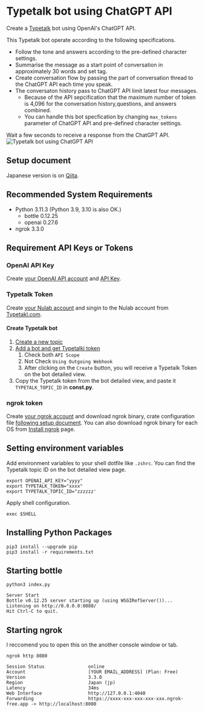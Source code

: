 # Typetalk bot using ChatGPT API

Create a [Typetalk](https://nulab.com/typetalk/) bot using OpenAI's ChatGPT API.

This Typetalk bot operate according to the following specifications.

- Follow the tone and answers according to the pre-defined character settings.
- Summarise the message as a start point of conversation in approximately 30 words and set tag.
- Create conversation flow by passing the part of conversation thread to the ChatGPT API each time you speak.
- The conversaton history pass to ChatGPT API limit latest four messages.
  - Because of the API sepcification that the maximum number of token is 4,096 for the conversation history,questions, and answers combined.
  - You can handle this bot specfication by changing `max_tokens` parameter of ChatGPT API and pre-defined character settings.

Wait a few seconds to receive a response from the ChatGPT API.
![Typetalk bot using ChatGPT API](https://github.com/revsystem/typetalk-bot-chatgpt/assets/17801281/79fe85de-560a-47dd-a6c4-dbba630d3925)

## Setup document

Japanese version is on [Qiita](https://qiita.com/revsystem/items/ac1d5e0111626755e647).

## Recommended System Requirements

- Python 3.11.3 (Python 3.9, 3.10 is also OK.)
  - bottle 0.12.25
  - openai 0.27.6
- ngrok 3.3.0

## Requirement API Keys or Tokens

### OpenAI API Key

Create [your OpenAI API account](https://beta.openai.com/signup) and [API Key](https://platform.openai.com/account/api-keys).

### Typetalk Token

Create [your Nulab account](https://apps.nulab.com/signup) and singin to the Nulab account from [Typetakl.com](https://typetalk.com/signin/redirect/nulab).

#### Create Typetalk bot

1. [Create a new topic](https://support.nulab.com/hc/en-us/articles/9096358253337)
1. [Add a bot and get Typetalki token](https://developer.nulab.com/docs/typetalk/#)
   1. Check both `API Scope`
   1. Not Check `Using Outgoing Webhook`
   1. After clicking on the `Create` button, you will receive a Typetalk Token on the bot detailed view.
1. Copy the Typetalk token from the bot detailed view, and paste it `TYPETALK_TOPIC_ID` in **const.py**.

### ngrok token

Create [your ngrok account](https://dashboard.ngrok.com/signup) and download ngrok binary, crate configuration file [following setup document](https://dashboard.ngrok.com/get-started/setup).
You can also download ngrok binary for each OS from [Install ngrok](https://ngrok.com/download) page.

## Setting environment variables

Add environment variables to your shell dotfile like `.zshrc`. You can find the Typetalk topic ID on the bot detailed view page.

```shell
export OPENAI_API_KEY="yyyy"
export TYPETALK_TOKEN="xxxx"
export TYPETALK_TOPIC_ID="zzzzzz'
```

Apply shell configuration.

```shell
exec $SHELL
```

## Installing Python Packages

```shell
pip3 install --upgrade pip
pip3 install -r requirements.txt
```

## Starting bottle

```shell
python3 index.py
```

```shell
Server Start
Bottle v0.12.25 server starting up (using WSGIRefServer())...
Listening on http://0.0.0.0:8080/
Hit Ctrl-C to quit.
```

## Starting ngrok

I reccomend you to open this on the another console window or tab.

```shell
ngrok http 8080
```

```shell
Session Status                online
Account                       [YOUR EMAIL_ADDRESS] (Plan: Free)
Version                       3.3.0
Region                        Japan (jp)
Latency                       34ms
Web Interface                 http://127.0.0.1:4040
Forwarding                    https://xxxx-xxx-xxx-xxx-xxx.ngrok-free.app -> http://localhost:8080
```
